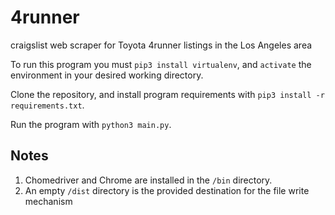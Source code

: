 # 4runner
craigslist web scraper for Toyota 4runner listings in the Los Angeles area


To run this program you must `pip3 install virtualenv`, and `activate` the environment in your desired working directory.

Clone the repository, and install program requirements with `pip3 install -r requirements.txt`.

Run the program with `python3 main.py`.

## Notes
1. Chomedriver and Chrome are installed in the `/bin` directory.
2. An empty `/dist` directory is the provided destination for the file write mechanism

